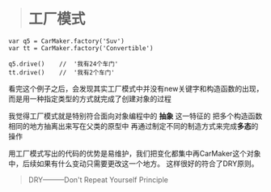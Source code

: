 > # 工厂模式

```
var q5 = CarMaker.factory('Suv')
var tt = CarMaker.factory('Convertible')

q5.drive()    //  '我有24个车门'
tt.drive()    //  '我有2个车门'
```

看完这个例子之后，会发现其实工厂模式中并没有new关键字和构造函数的出现，而是用一种指定类型的方式就完成了创建对象的过程

我觉得工厂模式就是特别符合面向对象编程中的 **抽象** 这一特征的
把多个构造函数相同的地方抽离出来写在父类的原型中
再通过制定不同的制造方式来完成**多态**的操作


用工厂模式写出的代码的优势是易维护，我们把变化都集中再CarMaker这个对象中，后续如果有什么变动只需要更改这一个地方。
这样很好的符合了DRY原则。
> DRY———Don't Repeat Yourself Principle
